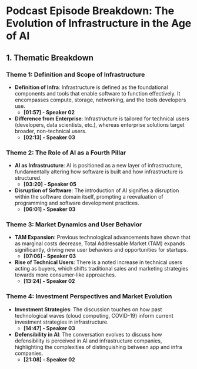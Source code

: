# Podcast Episode Breakdown: The Evolution of Infrastructure in the Age of AI

## 1. Thematic Breakdown

### Theme 1: Definition and Scope of Infrastructure
- **Definition of Infra**: Infrastructure is defined as the foundational components and tools that enable software to function effectively. It encompasses compute, storage, networking, and the tools developers use.
  - **[01:57] - Speaker 02**
- **Difference from Enterprise**: Infrastructure is tailored for technical users (developers, data scientists, etc.), whereas enterprise solutions target broader, non-technical users.
  - **[02:13] - Speaker 03**

### Theme 2: The Role of AI as a Fourth Pillar
- **AI as Infrastructure**: AI is positioned as a new layer of infrastructure, fundamentally altering how software is built and how infrastructure is structured.
  - **[03:20] - Speaker 05**
- **Disruption of Software**: The introduction of AI signifies a disruption within the software domain itself, prompting a reevaluation of programming and software development practices.
  - **[06:01] - Speaker 03**

### Theme 3: Market Dynamics and User Behavior
- **TAM Expansion**: Previous technological advancements have shown that as marginal costs decrease, Total Addressable Market (TAM) expands significantly, driving new user behaviors and opportunities for startups.
  - **[07:06] - Speaker 03**
- **Rise of Technical Users**: There is a noted increase in technical users acting as buyers, which shifts traditional sales and marketing strategies towards more consumer-like approaches.
  - **[13:24] - Speaker 02**

### Theme 4: Investment Perspectives and Market Evolution
- **Investment Strategies**: The discussion touches on how past technological waves (cloud computing, COVID-19) inform current investment strategies in infrastructure.
  - **[14:47] - Speaker 03**
- **Defensibility in AI**: The conversation evolves to discuss how defensibility is perceived in AI and infrastructure companies, highlighting the complexities of distinguishing between app and infra companies.
  - **[21:08] - Speaker 02**
